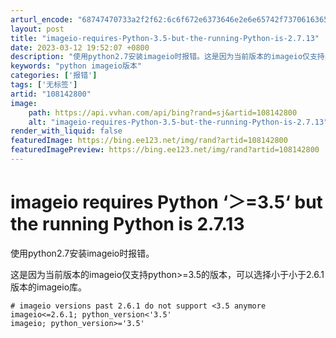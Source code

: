 ```yaml
---
arturl_encode: "68747470733a2f2f62:6c6f672e6373646e2e6e65742f73706163655f64616e64792f:61727469636c652f64657461696c732f313038313432383030"
layout: post
title: "imageio-requires-Python-3.5-but-the-running-Python-is-2.7.13"
date: 2023-03-12 19:52:07 +0800
description: "使用python2.7安装imageio时报错。这是因为当前版本的imageio仅支持python>"
keywords: "python imageio版本"
categories: ['报错']
tags: ['无标签']
artid: "108142800"
image:
    path: https://api.vvhan.com/api/bing?rand=sj&artid=108142800
    alt: "imageio-requires-Python-3.5-but-the-running-Python-is-2.7.13"
render_with_liquid: false
featuredImage: https://bing.ee123.net/img/rand?artid=108142800
featuredImagePreview: https://bing.ee123.net/img/rand?artid=108142800
---
```


# imageio requires Python ‘＞=3.5‘ but the running Python is 2.7.13

使用python2.7安装imageio时报错。

这是因为当前版本的imageio仅支持python>=3.5的版本，可以选择小于小于2.6.1版本的imageio库。

```
# imageio versions past 2.6.1 do not support <3.5 anymore
imageio<=2.6.1; python_version<'3.5'
imageio; python_version>='3.5'
```